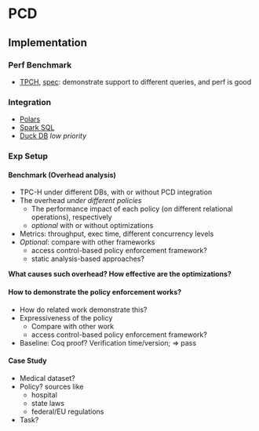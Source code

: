 # PCD

## Implementation

### Perf Benchmark

- [TPCH](https://www.tpc.org/tpch/default5.asp), [spec](https://www.tpc.org/TPC_Documents_Current_Versions/pdf/TPC-H_v3.0.1.pdf): demonstrate support to different queries, and perf is good

### Integration

- [Polars](https://pola.rs/)
- [Spark SQL](https://spark.apache.org/sql/)
- [Duck DB](https://duckdb.org/) _low priority_

### Exp Setup

#### Benchmark (Overhead analysis)

- TPC-H under different DBs, with or without PCD integration
- The overhead _under different policies_
  - The performance impact of each policy (on different relational operations), respectively
  - _optional_ with or without optimizations
- Metrics: throughput, exec time, different concurrency levels
- _Optional_: compare with other frameworks
  - access control-based policy enforcement framework?
  - static analysis-based approaches?

**What causes such overhead? How effective are the optimizations?**

#### How to demonstrate the policy enforcement works?

- How do related work demonstrate this?
- Expressiveness of the policy
  - Compare with other work
  - access control-based policy enforcement framework?
- Baseline: Coq proof? Verification time/version; => pass

#### Case Study

- Medical dataset?
- Policy? sources like
  - hospital
  - state laws
  - federal/EU regulations
- Task?
